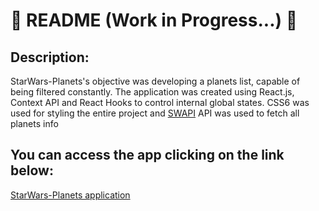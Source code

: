 # 🚧 README (Work in Progress...) 🚧

## Description:

<p text-align="justify" >StarWars-Planets's objective was developing a planets list, capable of being filtered constantly. The application was created using React.js, Context API and React Hooks to control internal global states. CSS6 was used for styling the entire project and <a href="https://swapi.dev/" target="_blank">SWAPI</a> API was used to fetch all planets info</p>

## You can access the app clicking on the link below:

<a href="https://star-wars-planets-caminha.vercel.app/" target="_blank">StarWars-Planets application</a>

